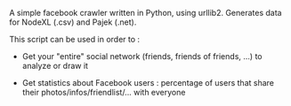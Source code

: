 A simple facebook crawler written in Python, using urllib2. Generates data for NodeXL (.csv) and Pajek (.net).


This script can be used in order to :

  * Get your "entire" social network (friends, friends of friends, ...) to analyze or draw it

  * Get statistics about Facebook users : percentage of users that share their photos/infos/friendlist/... with everyone


![![](http://img444.imageshack.us/img444/3016/lda.png)](http://img444.imageshack.us/img444/3016/lda.png)

![![](http://img210.imageshack.us/img210/1498/moncef.png)](http://img210.imageshack.us/img210/1498/moncef.png)

![![](http://img163.imageshack.us/img163/8427/netaa.png)](http://img163.imageshack.us/img163/8427/netaa.png)
